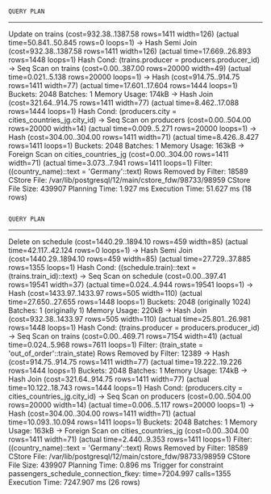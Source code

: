                                                                        QUERY PLAN                                                                       
--------------------------------------------------------------------------------------------------------------------------------------------------------
 Update on trains  (cost=932.38..1387.58 rows=1411 width=126) (actual time=50.841..50.845 rows=0 loops=1)
   ->  Hash Semi Join  (cost=932.38..1387.58 rows=1411 width=126) (actual time=17.669..26.893 rows=1448 loops=1)
         Hash Cond: (trains.producer = producers.producer_id)
         ->  Seq Scan on trains  (cost=0.00..387.00 rows=20000 width=49) (actual time=0.021..5.138 rows=20000 loops=1)
         ->  Hash  (cost=914.75..914.75 rows=1411 width=77) (actual time=17.601..17.604 rows=1444 loops=1)
               Buckets: 2048  Batches: 1  Memory Usage: 174kB
               ->  Hash Join  (cost=321.64..914.75 rows=1411 width=77) (actual time=8.462..17.088 rows=1444 loops=1)
                     Hash Cond: (producers.city = cities_countries_jg.city_id)
                     ->  Seq Scan on producers  (cost=0.00..504.00 rows=20000 width=14) (actual time=0.009..5.271 rows=20000 loops=1)
                     ->  Hash  (cost=304.00..304.00 rows=1411 width=71) (actual time=8.426..8.427 rows=1411 loops=1)
                           Buckets: 2048  Batches: 1  Memory Usage: 163kB
                           ->  Foreign Scan on cities_countries_jg  (cost=0.00..304.00 rows=1411 width=71) (actual time=3.073..7.941 rows=1411 loops=1)
                                 Filter: ((country_name)::text = 'Germany'::text)
                                 Rows Removed by Filter: 18589
                                 CStore File: /var/lib/postgresql/12/main/cstore_fdw/98733/98959
                                 CStore File Size: 439907
 Planning Time: 1.927 ms
 Execution Time: 51.627 ms
(18 rows)

                                                                             QUERY PLAN                                                                             
--------------------------------------------------------------------------------------------------------------------------------------------------------------------
 Delete on schedule  (cost=1440.29..1894.10 rows=459 width=85) (actual time=42.117..42.124 rows=0 loops=1)
   ->  Hash Semi Join  (cost=1440.29..1894.10 rows=459 width=85) (actual time=27.729..37.885 rows=1355 loops=1)
         Hash Cond: ((schedule.train)::text = (trains.train_id)::text)
         ->  Seq Scan on schedule  (cost=0.00..397.41 rows=19541 width=37) (actual time=0.024..4.944 rows=19541 loops=1)
         ->  Hash  (cost=1433.97..1433.97 rows=505 width=110) (actual time=27.650..27.655 rows=1448 loops=1)
               Buckets: 2048 (originally 1024)  Batches: 1 (originally 1)  Memory Usage: 220kB
               ->  Hash Join  (cost=932.38..1433.97 rows=505 width=110) (actual time=25.801..26.981 rows=1448 loops=1)
                     Hash Cond: (trains.producer = producers.producer_id)
                     ->  Seq Scan on trains  (cost=0.00..469.71 rows=7154 width=41) (actual time=0.024..5.968 rows=7611 loops=1)
                           Filter: (train_state = 'out_of_order'::train_state)
                           Rows Removed by Filter: 12389
                     ->  Hash  (cost=914.75..914.75 rows=1411 width=77) (actual time=19.222..19.226 rows=1444 loops=1)
                           Buckets: 2048  Batches: 1  Memory Usage: 174kB
                           ->  Hash Join  (cost=321.64..914.75 rows=1411 width=77) (actual time=10.122..18.743 rows=1444 loops=1)
                                 Hash Cond: (producers.city = cities_countries_jg.city_id)
                                 ->  Seq Scan on producers  (cost=0.00..504.00 rows=20000 width=14) (actual time=0.006..5.117 rows=20000 loops=1)
                                 ->  Hash  (cost=304.00..304.00 rows=1411 width=71) (actual time=10.093..10.094 rows=1411 loops=1)
                                       Buckets: 2048  Batches: 1  Memory Usage: 163kB
                                       ->  Foreign Scan on cities_countries_jg  (cost=0.00..304.00 rows=1411 width=71) (actual time=2.440..9.353 rows=1411 loops=1)
                                             Filter: ((country_name)::text = 'Germany'::text)
                                             Rows Removed by Filter: 18589
                                             CStore File: /var/lib/postgresql/12/main/cstore_fdw/98733/98959
                                             CStore File Size: 439907
 Planning Time: 0.896 ms
 Trigger for constraint passengers_schedule_connection_fkey: time=7204.997 calls=1355
 Execution Time: 7247.907 ms
(26 rows)
